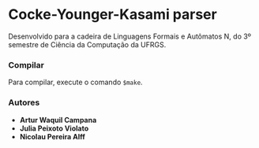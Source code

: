 # Cocke-Younger-Kasami parser

Desenvolvido para a cadeira de Linguagens Formais e Autômatos N, do 3º semestre de Ciência da Computação da UFRGS.

### Compilar

Para compilar, execute o comando ```$make```.

### Autores

* **Artur Waquil Campana**
* **Julia Peixoto Violato**
* **Nicolau Pereira Alff**
